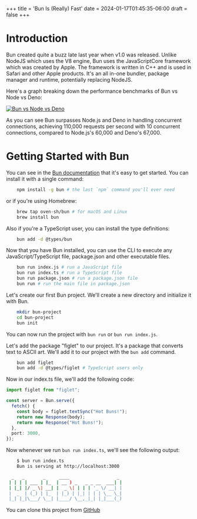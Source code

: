 +++
title = 'Bun Is (Really) Fast'
date = 2024-01-17T01:45:35-06:00
draft = false
+++

# Introduction

Bun created quite a buzz late last year when v1.0 was released. Unlike NodeJS which uses the V8 engine, Bun uses the JavaScriptCore framework which was created by Apple. The framework is written in C++ and is used in Safari and other Apple products. It's an all in-one bundler, package manager and runtime, potentially replacing NodeJS. 

Here's a graph breaking down the performance benchmarks of Bun vs Node vs Deno:

[![Bun vs Node vs Deno](/images/bunstats.png)](https://bun.dev)

As you can see Bun  surpasses Node.js and Deno in handling concurrent connections, achieving 110,000 requests per second with 10 concurrent connections, compared to Node.js's 60,000 and Deno's 67,000​.

# Getting Started with Bun

You can see in the [Bun documentation](https://bun.dev) that it's easy to get started. You can install it with a single command:

```bash
    npm install -g bun # the last `npm` command you'll ever need
```

or if you're using Homebrew:

```bash
    brew tap oven-sh/bun # for macOS and Linux
    brew install bun
```

Also if you're a TypeScript user, you can install the type definitions:

```bash
    bun add -d @types/bun
```

Now that you have Bun installed, you can use the CLI to execute any JavaScript/TypeScript file, package.json and other executable files.

```bash
    bun run index.js # run a JavaScript file
    bun run index.ts # run a TypeScript file
    bun run package.json # run a package.json file
    bun run # run the main file in package.json
```

Let's create our first Bun project. We'll create a new directory and initialize it with Bun.

```bash
    mkdir bun-project
    cd bun-project
    bun init
```

You can now run the project with `bun run` or `bun run index.js`.

Let's add the package "figlet" to our project. It's a package that converts text to ASCII art. We'll add it to our project with the `bun add` command.

```bash
    bun add figlet
    bun add -d @types/figlet # TypeScript users only
```

Now in our index.ts file, we'll add the following code:

```typescript
import figlet from "figlet";

const server = Bun.serve({
  fetch() {
    const body = figlet.textSync("Hot Buns!");
    return new Response(body);
    return new Response("Hot Buns!");
  },
  port: 3000,
});
```

Now whenever we run `bun run index.ts`, we'll see the following output:

```bash
    $ bun run index.ts
    Bun is serving at http://localhost:3000
```

```bash
  _   _       _     ____                  _
 | | | | ___ | |_  | __ ) _   _ _ __  ___| |
 | |_| |/ _ \| __| |  _ \| | | | '_ \/ __| |
 |  _  | (_) | |_  | |_) | |_| | | | \__ \_|
 |_| |_|\___/ \__| |____/ \__,_|_| |_|___(_)

```

You can clone this project from [GitHub](https://github.com/mariasaavedra/bun)
